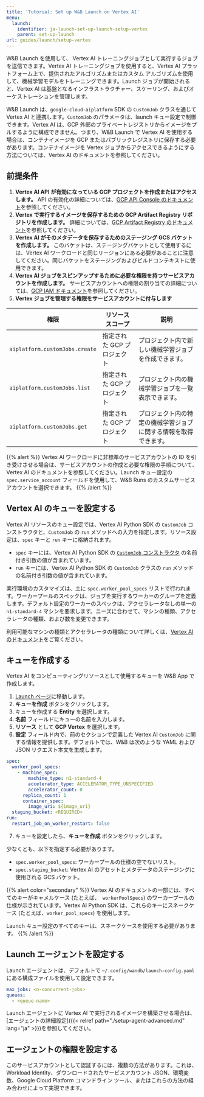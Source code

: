 ```yaml
---
title: 'Tutorial: Set up W&B Launch on Vertex AI'
menu:
  launch:
    identifier: ja-launch-set-up-launch-setup-vertex
    parent: set-up-launch
url: guides/launch/setup-vertex
---
```


W&B Launch を使用して、 Vertex AI トレーニングジョブとして実行するジョブを送信できます。Vertex AI トレーニングジョブを使用すると、Vertex AI プラットフォーム上で、提供されたアルゴリズムまたはカスタム アルゴリズムを使用して、機械学習モデルをトレーニングできます。Launch ジョブが開始されると、Vertex AI は基盤となるインフラストラクチャー、スケーリング、およびオーケストレーションを管理します。

W&B Launch は、`google-cloud-aiplatform` SDK の `CustomJob` クラスを通じて Vertex AI と連携します。`CustomJob` のパラメータは、launch キュー設定で制御できます。Vertex AI は、GCP 外部のプライベートレジストリからイメージをプルするように構成できません。つまり、W&B Launch で Vertex AI を使用する場合は、コンテナイメージを GCP またはパブリックレジストリに保存する必要があります。コンテナイメージを Vertex ジョブからアクセスできるようにする方法については、Vertex AI のドキュメントを参照してください。

## 前提条件

1. **Vertex AI API が有効になっている GCP プロジェクトを作成またはアクセスします。** API の有効化の詳細については、[GCP API Console のドキュメント](https://support.google.com/googleapi/answer/6158841?hl=en)を参照してください。
2. **Vertex で実行するイメージを保存するための GCP Artifact Registry リポジトリを作成します。** 詳細については、[GCP Artifact Registry のドキュメント](https://cloud.google.com/artifact-registry/docs/overview)を参照してください。
3. **Vertex AI がそのメタデータを保存するためのステージング GCS バケットを作成します。** このバケットは、ステージングバケットとして使用するには、Vertex AI ワークロードと同じリージョンにある必要があることに注意してください。同じバケットをステージングおよびビルドコンテキストに使用できます。
4. **Vertex AI ジョブをスピンアップするために必要な権限を持つサービスアカウントを作成します。** サービスアカウントへの権限の割り当ての詳細については、[GCP IAM ドキュメント](https://cloud.google.com/iam/docs/creating-managing-service-accounts)を参照してください。
5. **Vertex ジョブを管理する権限をサービスアカウントに付与します**

| 権限                           | リソーススコープ        | 説明                                                                                          |
| -------------------------------- | --------------------- | --------------------------------------------------------------------------------------------- |
| `aiplatform.customJobs.create`   | 指定された GCP プロジェクト | プロジェクト内で新しい機械学習ジョブを作成できます。                                                               |
| `aiplatform.customJobs.list`     | 指定された GCP プロジェクト | プロジェクト内の機械学習ジョブを一覧表示できます。                                                                 |
| `aiplatform.customJobs.get`      | 指定された GCP プロジェクト | プロジェクト内の特定の機械学習ジョブに関する情報を取得できます。                                                           |

{{% alert %}}
Vertex AI ワークロードに非標準のサービスアカウントの ID を引き受けさせる場合は、サービスアカウントの作成と必要な権限の手順について、Vertex AI のドキュメントを参照してください。Launch キュー設定の `spec.service_account` フィールドを使用して、W&B Runs のカスタムサービスアカウントを選択できます。
{{% /alert %}}

## Vertex AI のキューを設定する

Vertex AI リソースのキュー設定では、Vertex AI Python SDK の `CustomJob` コンストラクタと、`CustomJob` の `run` メソッドへの入力を指定します。リソース設定は、`spec` キーと `run` キーに格納されます。

- `spec` キーには、Vertex AI Python SDK の [`CustomJob` コンストラクタ](https://cloud.google.com/vertex-ai/docs/pipelines/customjob-component) の名前付き引数の値が含まれています。
- `run` キーには、Vertex AI Python SDK の `CustomJob` クラスの `run` メソッドの名前付き引数の値が含まれています。

実行環境のカスタマイズは、主に `spec.worker_pool_specs` リストで行われます。ワーカープールのスペックは、ジョブを実行するワーカーのグループを定義します。デフォルト設定のワーカーのスペックは、アクセラレータなしの単一の `n1-standard-4` マシンを要求します。ニーズに合わせて、マシンの種類、アクセラレータの種類、および数を変更できます。

利用可能なマシンの種類とアクセラレータの種類について詳しくは、[Vertex AI のドキュメント](https://cloud.google.com/vertex-ai/docs/reference/rest/v1/MachineSpec)をご覧ください。

## キューを作成する

Vertex AI をコンピューティングリソースとして使用するキューを W&B App で作成します。

1. [Launch ページ](https://wandb.ai/launch)に移動します。
2. **キューを作成** ボタンをクリックします。
3. キューを作成する **Entity** を選択します。
4. **名前** フィールドにキューの名前を入力します。
5. **リソース** として **GCP Vertex** を選択します。
6. **設定** フィールド内で、前のセクションで定義した Vertex AI `CustomJob` に関する情報を提供します。デフォルトでは、W&B は次のような YAML および JSON リクエスト本文を生成します。

```yaml
spec:
  worker_pool_specs:
    - machine_spec:
        machine_type: n1-standard-4
        accelerator_type: ACCELERATOR_TYPE_UNSPECIFIED
        accelerator_count: 0
      replica_count: 1
      container_spec:
        image_uri: ${image_uri}
  staging_bucket: <REQUIRED>
run:
  restart_job_on_worker_restart: false
```

7. キューを設定したら、**キューを作成** ボタンをクリックします。

少なくとも、以下を指定する必要があります。

- `spec.worker_pool_specs`: ワーカープールの仕様の空でないリスト。
- `spec.staging_bucket`: Vertex AI のアセットとメタデータのステージングに使用される GCS バケット。

{{% alert color="secondary" %}}
Vertex AI のドキュメントの一部には、すべてのキーがキャメルケース (たとえば、` workerPoolSpecs`) のワーカープールの仕様が示されています。Vertex AI Python SDK は、これらのキーにスネークケース (たとえば、`worker_pool_specs`) を使用します。

Launch キュー設定のすべてのキーは、スネークケースを使用する必要があります。
{{% /alert %}}

## Launch エージェントを設定する

Launch エージェントは、デフォルトで `~/.config/wandb/launch-config.yaml` にある構成ファイルを使用して設定できます。

```yaml
max_jobs: <n-concurrent-jobs>
queues:
  - <queue-name>
```

Launch エージェントに Vertex AI で実行されるイメージを構築させる場合は、[エージェントの詳細設定]({{< relref path="./setup-agent-advanced.md" lang="ja" >}})を参照してください。

## エージェントの権限を設定する

このサービスアカウントとして認証するには、複数の方法があります。これは、Workload Identity、ダウンロードされたサービスアカウント JSON、環境変数、Google Cloud Platform コマンドライン ツール、またはこれらの方法の組み合わせによって実現できます。
